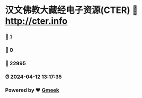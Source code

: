 # 汉文佛教大藏经电子资源(CTER) :link: http://cter.info 
### :page_facing_up: [1](http://cter.info/tag.html) 
### :speech_balloon: 0 
### :hibiscus: 22995 
### :alarm_clock: 2024-04-12 13:17:35 
### Powered by :heart: [Gmeek](https://github.com/Meekdai/Gmeek)
